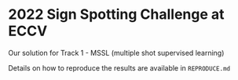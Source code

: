 
# 2022 Sign Spotting Challenge at ECCV

Our solution for Track 1 - MSSL (multiple shot supervised learning)

Details on how to reproduce the results are available in `REPRODUCE.md`
